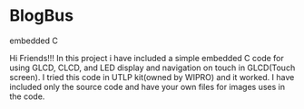 # BlogBus
embedded C

Hi Friends!!!
    In this project i have included a simple embedded C code for using GLCD, CLCD, and LED display and navigation on touch in GLCD(Touch screen).
    I tried this code in UTLP kit(owned by WIPRO) and it worked.
    I have included only the source code and have your own files for images uses in the code.
